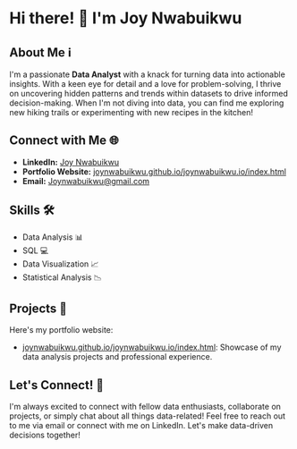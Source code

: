 # Hi there! 👋 I'm Joy Nwabuikwu

## About Me ℹ️
I'm a passionate **Data Analyst** with a knack for turning data into actionable insights. With a keen eye for detail and a love for problem-solving, I thrive on uncovering hidden patterns and trends within datasets to drive informed decision-making. When I'm not diving into data, you can find me exploring new hiking trails or experimenting with new recipes in the kitchen!

## Connect with Me 🌐
- **LinkedIn:** [Joy Nwabuikwu](https://www.linkedin.com/in/joy-nwabuikwu-9bb970a9/)
- **Portfolio Website:** [joynwabuikwu.github.io/joynwabuikwu.io/index.html](https://joynwabuikwu.github.io/joynwabuikwu.io/index.html)
- **Email:** Joynwabuikwu@gmail.com

## Skills 🛠️
- Data Analysis 📊
- SQL 💻
- Data Visualization 📈
- Statistical Analysis 📉

## Projects 🚀
Here's my portfolio website:
- [joynwabuikwu.github.io/joynwabuikwu.io/index.html](https://joynwabuikwu.github.io/joynwabuikwu.io/index.html): Showcase of my data analysis projects and professional experience.

## Let's Connect! 🤝
I'm always excited to connect with fellow data enthusiasts, collaborate on projects, or simply chat about all things data-related! Feel free to reach out to me via email or connect with me on LinkedIn. Let's make data-driven decisions together!
